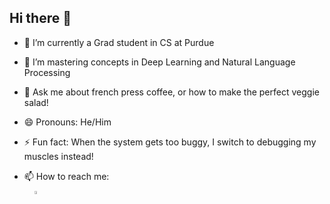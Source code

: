## Hi there 👋

- 🔭 I’m currently a Grad student in CS at Purdue
- 🌱 I’m mastering concepts in Deep Learning and Natural Language Processing  
- 💬 Ask me about french press coffee, or how to make the perfect veggie salad!
- 😄 Pronouns: He/Him
- ⚡ Fun fact: When the system gets too buggy, I switch to debugging my muscles instead!

- 📫 How to reach me:  
&nbsp; &nbsp; [<img src="https://img.icons8.com/color/48/000000/linkedin.png" width="3.5%"/>](https://www.linkedin.com/in/balajikv1/)
